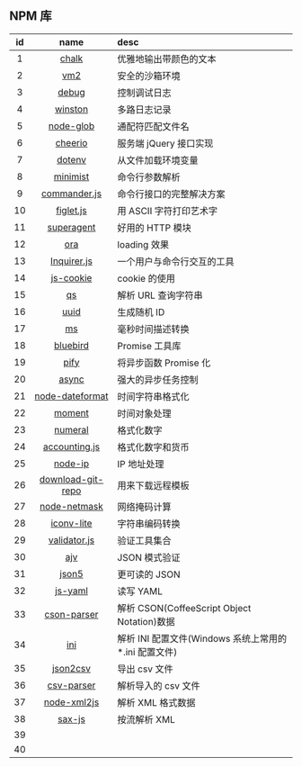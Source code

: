 ## NPM 库

| id  |                                 name                                 | desc                                                    |
| :-: | :------------------------------------------------------------------: | :------------------------------------------------------ |
|  1  |               [chalk](https://github.com/chalk/chalk)                | 优雅地输出带颜色的文本                                  |
|  2  |              [vm2](https://github.com/patriksimek/vm2)               | 安全的沙箱环境                                          |
|  3  |            [debug](https://github.com/visionmedia/debug)             | 控制调试日志                                            |
|  4  |           [winston](https://github.com/winstonjs/winston)            | 多路日志记录                                            |
|  5  |           [node-glob](https://github.com/isaacs/node-glob)           | 通配符匹配文件名                                        |
|  6  |           [cheerio](https://github.com/cheeriojs/cheerio)            | 服务端 jQuery 接口实现                                  |
|  7  |             [dotenv](https://github.com/motdotla/dotenv)             | 从文件加载环境变量                                      |
|  8  |           [minimist](https://github.com/substack/minimist)           | 命令行参数解析                                          |
|  9  |          [commander.js](https://github.com/tj/commander.js)          | 命令行接口的完整解决方案                                |
| 10  |          [figlet.js](https://github.com/patorjk/figlet.js)           | 用 ASCII 字符打印艺术字                                 |
| 11  |       [superagent](https://github.com/visionmedia/superagent)        | 好用的 HTTP 模块                                        |
| 12  |              [ora](https://github.com/sindresorhus/ora)              | loading 效果                                            |
| 13  |       [Inquirer.js](https://github.com/SBoudrias/Inquirer.js)        | 一个用户与命令行交互的工具                              |
| 14  |         [js-cookie](https://github.com/js-cookie/js-cookie)          | cookie 的使用                                           |
| 15  |                  [qs](https://github.com/ljharb/qs)                  | 解析 URL 查询字符串                                     |
| 16  |                [uuid](https://github.com/uuidjs/uuid)                | 生成随机 ID                                             |
| 17  |                   [ms](https://github.com/zeit/ms)                   | 毫秒时间描述转换                                        |
| 18  |         [bluebird](https://github.com/petkaantonov/bluebird)         | Promise 工具库                                          |
| 19  |             [pify](https://github.com/sindresorhus/pify)             | 将异步函数 Promise 化                                   |
| 20  |               [async](https://github.com/caolan/async)               | 强大的异步任务控制                                      |
| 21  |    [node-dateformat](https://github.com/felixge/node-dateformat)     | 时间字符串格式化                                        |
| 22  |              [moment](https://github.com/moment/moment)              | 时间对象处理                                            |
| 23  |         [numeral](https://github.com/adamwdraper/Numeral-js)         | 格式化数字                                              |
| 24  | [accounting.js](https://github.com/openexchangerates/accounting.js)  | 格式化数字和货币                                        |
| 25  |            [node-ip](https://github.com/indutny/node-ip)             | IP 地址处理                                             |
| 26  | [download-git-repo](https://www.npmjs.com/package/download-git-repo) | 用来下载远程模板                                        |
| 27  |          [node-netmask](https://github.com/rs/node-netmask)          | 网络掩码计算                                            |
| 28  |        [iconv-lite](https://github.com/ashtuchkin/iconv-lite)        | 字符串编码转换                                          |
| 29  |     [validator.js](https://github.com/validatorjs/validator.js)      | 验证工具集合                                            |
| 30  |              [ajv](https://github.com/epoberezkin/ajv)               | JSON 模式验证                                           |
| 31  |               [json5](https://github.com/json5/json5)                | 更可读的 JSON                                           |
| 32  |             [js-yaml](https://github.com/nodeca/js-yaml)             | 读写 YAML                                               |
| 33  |        [cson-parser](https://github.com/groupon/cson-parser)         | 解析 CSON(CoffeeScript Object Notation)数据             |
| 34  |                  [ini](https://github.com/npm/ini)                   | 解析 INI 配置文件(Windows 系统上常用的 \*.ini 配置文件) |
| 35  |           [json2csv](https://github.com/zemirco/json2csv)            | 导出 csv 文件                                           |
| 36  |        [csv-parser](https://github.com/mafintosh/csv-parser)         | 解析导入的 csv 文件                                     |
| 37  |   [node-xml2js](https://github.com/Leonidas-from-XIV/node-xml2js)    | 解析 XML 格式数据                                       |
| 38  |              [sax-js](https://github.com/isaacs/sax-js)              | 按流解析 XML                                            |
| 39  |                                                                      |                                                         |
| 40  |                                                                      |                                                         |
